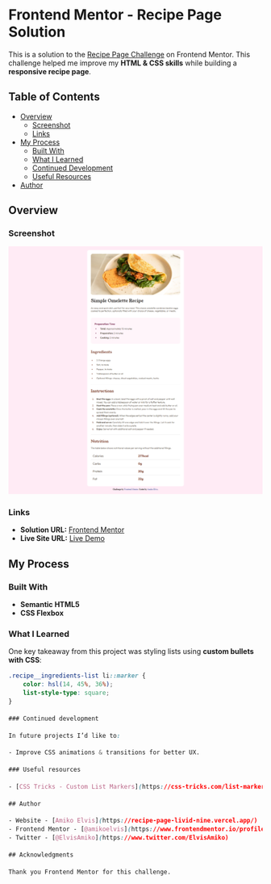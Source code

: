 # Frontend Mentor - Recipe Page Solution

This is a solution to the [Recipe Page Challenge](https://www.frontendmentor.io/challenges/recipe-page-KiTsR8QQKm) on Frontend Mentor. This challenge helped me improve my **HTML & CSS skills** while building a **responsive recipe page**.

## Table of Contents

- [Overview](#overview)
  - [Screenshot](#screenshot)
  - [Links](#links)
- [My Process](#my-process)
  - [Built With](#built-with)
  - [What I Learned](#what-i-learned)
  - [Continued Development](#continued-development)
  - [Useful Resources](#useful-resources)
- [Author](#author)

## Overview

### Screenshot

![Screenshot of my solution](./assets/images/screenshot.png)

### Links

- **Solution URL:** [Frontend Mentor](https://www.frontendmentor.io/solutions/recipe-page-using-html5-semantics-and-css-flexbox-0qaokwlElK)
- **Live Site URL:** [Live Demo](https://recipe-page-livid-nine.vercel.app/)

## My Process

### Built With

- **Semantic HTML5**
- **CSS Flexbox**

### What I Learned

One key takeaway from this project was styling lists using **custom bullets with CSS**:

```css
.recipe__ingredients-list li::marker {
    color: hsl(14, 45%, 36%);
    list-style-type: square;
}

### Continued development

In future projects I’d like to:

- Improve CSS animations & transitions for better UX.

### Useful resources

- [CSS Tricks - Custom List Markers](https://css-tricks.com/list-markers-and-string-styles/) - Helped with styling list markers.

## Author

- Website - [Amiko Elvis](https://recipe-page-livid-nine.vercel.app/)
- Frontend Mentor - [@amikoelvis](https://www.frontendmentor.io/profile/amikoelvis)
- Twitter - [@ElvisAmiko](https://www.twitter.com/ElvisAmiko)

## Acknowledgments

Thank you Frontend Mentor for this challenge.
```
